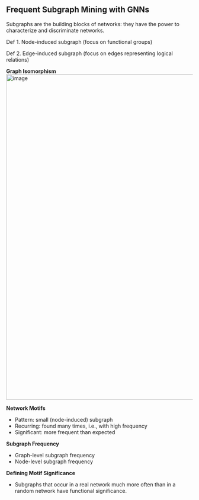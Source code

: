 ## Frequent Subgraph Mining with GNNs

Subgraphs are the building blocks of networks: they have the power to characterize and discriminate networks.

Def 1. Node-induced subgraph (focus on functional groups)

Def 2. Edge-induced subgraph (focus on edges representing logical relations)

**Graph Isomorphism**
<img width="878" alt="image" src="https://user-images.githubusercontent.com/46979228/170879680-451c7153-6f2e-42da-8dd6-da0c019d9aa6.png">

**Network Motifs**

- Pattern: small (node-induced) subgraph
- Recurring: found many times, i.e., with high frequency
- Significant: more frequent than expected

**Subgraph Frequency**
- Graph-level subgraph frequency 
- Node-level subgraph frequency

**Defining Motif Significance**
- Subgraphs that occur in a real network much more often than in a random network have functional significance.
